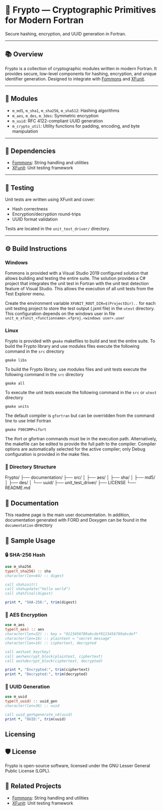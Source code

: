 ﻿# 🔐 Frypto — Cryptographic Primitives for Modern Fortran

Secure hashing, encryption, and UUID generation in Fortran.

---

## 📚 Overview

Frypto is a collection of cryptographic modules written in modern Fortran. It provides secure, low-level components for hashing, encryption, and unique identifier generation. Designed to integrate with [Fommons](https://github.com/ffadrique/Fommons) and [XFunit](https://github.com/ffadrique/XFunit).

---

## 🧩 Modules

- `m_md5`, `m_sha1`, `m_sha256`, `m_sha512`: Hashing algorithms  
- `m_aes`, `m_des`, `m_3des`: Symmetric encryption  
- `m_uuid`: RFC 4122-compliant UUID generation  
- `m_crypto_util`: Utility functions for padding, encoding, and byte manipulation  

---

## 🧰 Dependencies

- [Fommons](https://github.com/ffadrique/Fommons): String handling and utilities  
- [XFunit](https://github.com/ffadrique/XFunit): Unit testing framework  

---

## 🧪 Testing

Unit tests are written using XFunit and cover:

- Hash correctness  
- Encryption/decryption round-trips  
- UUID format validation  

Tests are located in the `unit_test_driver/` directory.

---

## ⚙️ Build Instructions

### Windows
Fommons is provided with a Visual Studio 2019 configured solution that allows building and testing the entire suite. The solution provides a C# project that integrates the unit test in Fortran with the unit test detection feature of Visual Studio. This allows the execution of all unit tests from the Test Explorer menu.

Create the environment variable `XFUNIT_ROOT_DIR=$(ProjectDir)..` for each unit testing project to store the test output (.jxml file) in the `utest` directory. This configuration depends on the windows user in file `unit_m_xfunit_<functionname>.vfproj.<windows user>.user`

### Linux
Frypto is provided with `gmake` makefiles to build and test the entire suite. 
To build the Frypto library and use modules files execute the following command in the `src` directory
```make
gmake libs
```
To build the Frypto library, use modules files and unit tests execute the following command in the `src` directory
```make
gmake all
```
To execute the unit tests execute the following command in the `src` or `utest` directory
```make
gmake units
```
The default compiler is `gfortran` but can be overridden from the command line to use Intel Fortran
```make
gmake F90COMP=ifort
```
The ifort or gfortran commands must be in the execution path.
Alternatively, the makefile can be edited to provide the full path to the compiler.
Compiler options are automatically selected for the active compiler; only Debug configuration is provided in the make files.

### 📁 Directory Structure

Frypto/
├── documentation/
├── src/
│   ├── aes/
│   ├── sha/
│   ├── md5/
│   ├── des/
│   └── uuid/
├── unit_test_driver/
├── LICENSE
└── README.md

## 📖 Documentation

This readme page is the main user documentation. In addition, documentation generated with FORD and Doxygen can be found in the `documentation` directory

## 🧾 Sample Usage

### 🔒 SHA-256 Hash

```fortran
use m_sha256
type(t_sha256) :: sha
character(len=64) :: digest

call sha%init()
call sha%update("hello world")
call sha%final(digest)

print *, "SHA-256:", trim(digest)
```

### 🔐 AES Encryption

```fortran
use m_aes
type(t_aes) :: aes
character(len=32) :: key = "0123456789abcdef0123456789abcdef"
character(len=16) :: plaintext = "secret message"
character(len=16) :: ciphertext, decrypted

call aes%set_key(key)
call aes%encrypt_block(plaintext, ciphertext)
call aes%decrypt_block(ciphertext, decrypted)

print *, "Encrypted:", trim(ciphertext)
print *, "Decrypted:", trim(decrypted)
```

### 🧬 UUID Generation

```fortran
use m_uuid
type(t_uuid) :: uuid_gen
character(len=36) :: uuid

call uuid_gen%generate_v4(uuid)
print *, "UUID:", trim(uuid)
```

## Licensing

## 🛡️ License
Frypto is open-source software, licensed under the GNU Lesser General Public License (LGPL).

## 🔗 Related Projects

- [Fommons](https://github.com/ffadrique/Fommons): String handling and utilities  
- [XFunit](https://github.com/ffadrique/XFunit): Unit testing framework  
